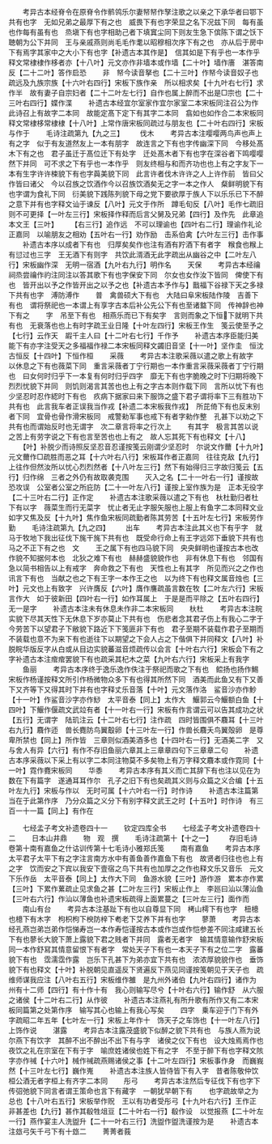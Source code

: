 <!-- { "loadSidebar": true } -->
　　考异古本经脊令在原脊令作鹡鸰乐尔妻帑帑作孥注歌之以亲之下承华者曰鄂下共有也字　无如兄弟之最厚下有之也　威畏下有也字荣显之名下况兹下同　每有虽也作每有虽有也　烝塡下有也字相助己者下填窴尘同下则友生急下傧陈下谓之饫下聴朝为公下并同　王与亲戚燕则尚毛毛作耄以昭穆相次序下有之也　亦从后于房中下有焉字其家中之大小下有也字【补遗古本其作是】　信其如是下有乎也一本作乎释文常棣棣作栘者亦【十八叶】元文亦作非墙本或作墙【二十叶】墙作廧　湛答南反【二十二叶】答作启恐
　　非　帑今读音拏也【二十三叶】作帑今读音奴子也疏远及九族宗族【十六叶右四行】宋板下族作亲　所以相求矣【十九叶右七行】求作半　故有妻子自宗妇者【二十二叶左七行】自作也属上醉而不出是□宗也【二十三叶右四行】媟作渫
　　补遗古本经宜尔室家作宜尔家室二本宋板同注召公为作此诗召上有故字二本同　故能定髙下定下有其字二本同　翕如也如作合二本宋板同释文常棣栘常棣棣【十八叶】上常作唐宋板同疏过与朋友也【二十叶右四行】宋板与作于
　　毛诗注疏第九【九之三】
　　伐木
　　考异古本注嘤嘤两鸟声也声上有之字　似于有友道然友上一本有朋字　故连言之下有也字传幽深下同　今移处髙木下有之也　君子虽迁于髙位迁下有处字　迁处髙木者下有也字在深谷者下鸣嘤嘤然下并同　可不求之下有乎也一本作乎　则友终相与和而齐功也也上有之字友下一本有生字许许梀貌下有也字藇美貌下同　此言许者伐木许许之人上许作前　皆曰父作皆曰诸父　今以召族之饮酒作今以召族饮酒矣无之字一本之作人　粲鲜明貌下有也字谓为食礼下同　衍美貌下践陈列貌下母之党下要欲厚于族人下以乐乐已下不醉之意下并有也字释文讪于谏反【八叶】元文于作所　蹲毛旬反【八叶】毛作七疏旧则不可更择【一叶左三行】宋板择作释而后言父舅及兄弟【四行】及作先　此章追本文王【三叶】
　　【右三行】追作远　不可以理谕也【四叶右二行】理谕作礼论正嘉同　以喻朋友之相劝【五叶右一行】劝作励　击系伯禽【六叶左三行】击作事
　　补遗古本序以成者下有也　归厚矣矣作也注有酒有羜酒下有者字　糇食也糇上有愆过也三字　王无酒下有则字　共饮此湑酒无此字疏出从幽谷之中【二叶左八行】宋板幽作深　无明一宿酒【九叶右九行】明作名
　　天保
　　考异古本经禴祠烝尝禴作礿注同注以答其歌下有也字保安下同　尔女也女作汝下皆同　俾使下有也　皆开出以予之作皆开出之以予之也【补遗古本予作与】戬福下谷禄下天之多禄下共有也字　溥防溥作
　　普　禽兽硕大下有也　大陆曰阜宋板陆作陵　吉善下有也　谓将祭祀也一本谓上有享字古本后补公先公下有也至诸盩下同　传神辞也神下有之
　　字　吊至下有也　相燕乐而已下有矣字　言则而象之下恒下就明下共有也　无衰落也也上有时字疏王业日隆【十叶左四行】宋板王作生　笺云使至予之【七行】云作天　嘏千主人曰【十二叶右七行】千作予
　　补遗古本序臣能归美能下有亦字注受天之多福福作禄二本宋板同释文蠲旧音坚【十一叶】坚作圭　恒沈古恒反【十四叶】下恒作桓
　　采薇
　　考异古本注歌采薇以遣之歌上有故字　以休息之下有也薇菜下同　重言采薇者丁宁行期也一本作重言采薇采薇者丁宁行期也　曰女何时归乎下一本复有何时归乎四字　靡无下有也字脆晚之时下归期将晚下烈烈忧貌下并同　则饥则渴言其苦也也上有之字古本则作载下同　言所以忧下有也少坚忍时忍作綛时下有也　疚病下据家曰来下服饰之盛下君子谓将率下三有胜功下共有也　此言我车者正误我当作戎【补遗二本宋板我作戎】　所芘倚下有也反末别者下同　宜骨也骨作滑宋板同　戒警勑军事也戒下有者字勑作整　孔甚下以劝之下共有也而谓始反时也无谓字　次二章言将率之行次上
　　有其字　极言其苦以说之苦上有劳字说之下有也言至苦也也上有之　故人忘其死下有也释文【十八】
　　【叶】补脱少而诗照反坚忍音忍谨按笺云刚谓少坚忍时　尔说文作薾【十九叶】元文薾作□疏胜而恶之耳【十六叶右八行】宋板耳作者正嘉同　往往克敌【九行】上往作但然汝所以忧心烈烈然者【十八叶左三行】然下有始得归三字故归笺云【五行】归作绵　三者之外仍有故取袭克围
　　灭入之名【二十一叶右一行】谨按故恐攻误　公室者公室之所庇防【二十一叶左八行】谨按上室作族为是　正本无役字【二十三叶右二行】正作定
　　补遗古本注歌采薇以遣之下有也　杕杜勤归者杜下有以字　薇菜生而行无菜字　忧止者无止字服矢服也上服上有鱼字二本同释文业如字又焦及反【十九叶】焦作鱼宋板同疏勤者陈其劳苦【十五叶左七行】宋板劳作勤
　　毛诗注疏第九【九之四】
　　出车
　　考异古本注此其义也下有乎字　就马于牧地下我出征伐下旄干旄下共有也　既受命行命上有王字远郊下垂貌下共有也　马之不正下有之也　文
　　王之属下有也四马貌下同　央央鲜明也谨按古本也改作貌不知据何本也　北狄之难下有也　赫赫盛貌貌作也　非有休息下有也　邻国有急以简书相告以上有戒字　奔命救之下有也　天性也上有其字　所见而兴之之作也　讯言下有也　当献之也之下有王字一本作王之也　以为终下有也释文属音烛也【三叶】元文也上有致字　兴许膺反【六叶】膺作譍疏虽言数在牧【二叶左六行】宋板言作大　如于彼新田【四叶右一行】如作耳属上　于是是而平除之【五叶右四行】无一是字
　　补遗古本注未有休息未作非二本宋板同
　　杕杜
　　考异古本注睆实貌下尽其天性下无休息下岁亦莫止下共有也　伤悲者念其君子伤上有我心二字于今劳苦下以望君子下敝貌下路近下下笺匪非下有也　君子至期不装载作君子至期而不装载也意不为来下有也逝往下以期望之下会人占之下偕俱下并同释文【八叶】补脱睆华版反字从白或从目边实貌蕃滋音烦疏传以会言【十叶右六行】宋板会下有之字补遗古本注痯痯罢貌下有也疏采其杞木之菜【九叶右六行】宋板采上有我字
　　鱼丽
　　考异古本序终于逸乐逸作佚注于祭祀而歌之下有也　鲿扬也扬作鯣宋板作杨谨按释文所引作杨微物众多下有也得其所然下同　酒美而此鱼又有下又善下又齐等下又得其时下并有也字释丈乐音落【十叶】元文落作洛　鲨音沙亦作魦【十一叶】作鲨音沙字亦作鯋　太平音泰【同上】太作大　鰋郭云今鰋额白鱼【十四叶】下鰋作偃疏文武竝有者【十一叶右一行】宋板有作言谓云可以告其成功之状【五行】无谓字　陆玑注云【十二叶右七行】注作疏　四时皆围俱不麛耳【十三叶右九行】麛作迊　兽长麑防鸟翼鷇卵【十三叶左一行】作兽长麛夭鸟翼殻卵　是尊卑所禁也【同上】所作皆　三章则似酒美酒多也【十四叶右一行】无酒美二字　又与舍人有异【六行】有作不存旧鱼丽六章其上三章章四句下三章章二句
　　补遗古本序采薇以下采上有以字二本同注物莫不多矣物上有万字释文麛本或作霓同【十一叶】霓作麑宋板同
　　华黍
　　考异古本序有其义而亡其辞下有也注以见在为数在下有篇字　遂通耳耳作尔　孔子之旧下有也矣疏其义则与众篇之义合编【十五叶左九行】宋板与作以　无时可属【十六叶右一行】时作诗
　　补遗古本注篇第当在于此第作序　乃分众篇之义分下有别字释文武王之时【十五叶】时作诗　有三百一十一篇【同上】有作在

　　七经孟子考文补遗卷四十一
　　钦定四库全书
　　七经孟子考文补遗卷四十二
　　日本山井鼎
　　物　观　撰
　　毛诗注疏第十【十之一】
　　存旧毛诗卷第十南有嘉鱼之什诂训传第十七毛诗小雅郑氏笺
　　南有嘉鱼
　　考异古本序太平君子太平下有之字注言南方水中有善鱼善作嘉鱼下有也　故贤者归往也也上有之字　饮而安之下宾以我安下壹宿之鸟下共有也加厚之之作也释文乐又音乐　元文下乐作岳　太平音泰【同上】太作大下同　鱼游水貌【三叶】游作游　累本亦作累【三叶】下累作蔂疏止见求鱼之甚【二叶左三行】宋板止作上　李廵曰汕以薄汕鱼【三叶右六行】作汕以薄鱼也补遗宋板疏得上面累蔓之【三叶左三行】面作而
　　南山有台
　　考异古本注基趾下有也以自尊显下同　栲山樗下有也字　杻檍也檍下有木字　枸枳枸下楰防梓下耇老下艾养下并有也字
　　蓼萧
　　考异古本经孔燕岂弟岂弟作恺悌寿岂一本作寿恺谨按古本或作岂或作恺参差不同注咸建五长下有也蓼长大貌下萧上露貌下君之贱者下并同　露者无者字　输其情意输作舒宋板同一本作舒冩其情意留恨下有者字　常处天子下有也一本天子下有之位二字　露蕃貌下有也　霑濡霑作露　岂乐下孔甚下为弟亦宜下共有也　浓浓厚貌貌作也　垂饰貌下有也释文【十叶】补脱朝见直遥反下贤遍反下燕见同谨按笺朝见于天子也　疏维师谋我应注【八叶右五行】宋板维作雒　是九州外诸伯【九叶右四行】诸作为　州有十二师【四行】有十作十有　我心则输写尽兮【十叶右六行】输作舒　从六服之诸侯【十二叶右二行】从作彼
　　补遗古本注燕礼有所升歌有所作又有二本宋板同篇第之处第作序　输写其心也输上有我心写矣
　　四字　乗车迎于门下有外字疏昭二年五年【七叶左一行】宋板上年作十　饰天子之车饰也【十一叶左八行】上饰作说
　　湛露
　　考异古本注露茂盛貌下似醉之貌下共有也　与族人燕为说尔燕下有饮字　其醉不出不醉出不出下有与字　诸侯之仪下有也　设大烛焉焉作也　夜饮之礼在宗室在下有于字　喻庶姓诸侯也姓下有之字　不至于醉下有也字释文陔字亦作祴【十六叶】械作祴疏燕赐诸侯之事【十二叶左四行】宋板事作身　而巍峩然【十三叶左七行】巍作嵬
　　补遗古本注族人皆侍皆下有入字　昔者陈敬仲饮桓公酒无者字桓上有齐字二本同
　　彤弓
　　考异古本注然后专征伐下有也字下传弨弛貌下同言者谓王策命也言下有藏字　一朝犹早朝下有
　　也字疏故举之为总也【十八叶右五行】宋板举作贶　王以有功者受彤弓【十九叶右六行】王作正　非甚差也【九行】甚作其殽牲俎豆【二十叶右一行】殽作设　以觉报燕【二十叶左一行】燕作宴主人洗盥升【二十一叶右三行】洗盥作盥洗谨按为是
　　补遗古本注玈弓矢千弓下有十玈二
　　菁菁者莪
